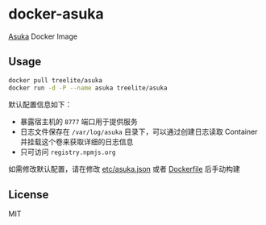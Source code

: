# docker-asuka

[Asuka](https://github.com/treelite/asuka) Docker Image

## Usage

```sh
docker pull treelite/asuka
docker run -d -P --name asuka treelite/asuka
```

默认配置信息如下：

* 暴露宿主机的 `8777` 端口用于提供服务
* 日志文件保存在 `/var/log/asuka` 目录下，可以通过创建日志读取 Container 并挂载这个卷来获取详细的日志信息 
* 只可访问 `registry.npmjs.org`

如需修改默认配置，请在修改 [etc/asuka.json](etc/asuka.json) 或者 [Dockerfile](Dockerfile) 后手动构建

## License

MIT
